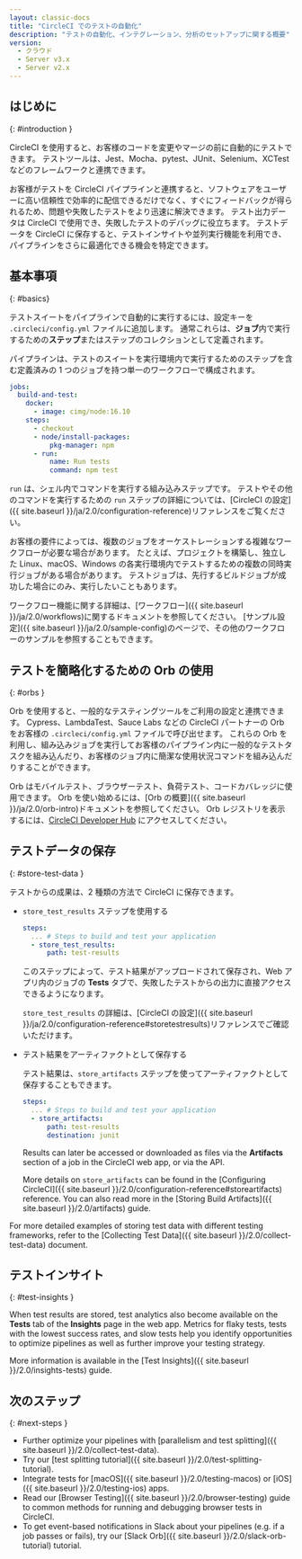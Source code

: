```yaml
---
layout: classic-docs
title: "CircleCI でのテストの自動化"
description: "テストの自動化、インテグレーション、分析のセットアップに関する概要"
version:
  - クラウド
  - Server v3.x
  - Server v2.x
---
```


## はじめに
{: #introduction }

CircleCI を使用すると、お客様のコードを変更やマージの前に自動的にテストできます。 テストツールは、Jest、Mocha、pytest、JUnit、Selenium、XCTest などのフレームワークと連携できます。

お客様がテストを CircleCI パイプラインと連携すると、ソフトウェアをユーザーに高い信頼性で効率的に配信できるだけでなく、すぐにフィードバックが得られるため、問題や失敗したテストをより迅速に解決できます。 テスト出力データは CircleCI で使用でき、失敗したテストのデバッグに役立ちます。 テストデータを CircleCI に保存すると、テストインサイトや並列実行機能を利用でき、パイプラインをさらに最適化できる機会を特定できます。

## 基本事項
{: #basics}

テストスイートをパイプラインで自動的に実行するには、設定キーを `.circleci/config.yml` ファイルに追加します。 通常これらは、**ジョブ**内で実行するための**ステップ**またはステップのコレクションとして定義されます。

パイプラインは、テストのスイートを実行環境内で実行するためのステップを含む定義済みの 1 つのジョブを持つ単一のワークフローで構成されます。

```yaml
jobs:
  build-and-test:
    docker:
      - image: cimg/node:16.10
    steps:
      - checkout
      - node/install-packages:
          pkg-manager: npm
      - run:
          name: Run tests
          command: npm test
```

`run` は、シェル内でコマンドを実行する組み込みステップです。 テストやその他のコマンドを実行するための `run` ステップの詳細については、[CircleCI の設定]({{ site.baseurl }}/ja/2.0/configuration-reference)リファレンスをご覧ください。

お客様の要件によっては、複数のジョブをオーケストレーションする複雑なワークフローが必要な場合があります。 たとえば、プロジェクトを構築し、独立した Linux、macOS、Windows の各実行環境内でテストするための複数の同時実行ジョブがある場合があります。 テストジョブは、先行するビルドジョブが成功した場合にのみ、実行したいこともあります。

ワークフロー機能に関する詳細は、[ワークフロー]({{ site.baseurl }}/ja/2.0/workflows)に関するドキュメントを参照してください。 [サンプル設定]({{ site.baseurl }}/ja/2.0/sample-config)のページで、その他のワークフローのサンプルを参照することもできます。

## テストを簡略化するための Orb の使用
{: #orbs }

Orb を使用すると、一般的なテスティングツールをご利用の設定と連携できます。 Cypress、LambdaTest、Sauce Labs などの CircleCI パートナーの Orb をお客様の `.circleci/config.yml` ファイルで呼び出せます。 これらの Orb を利用し、組み込みジョブを実行してお客様のパイプライン内に一般的なテストタスクを組み込んだり、お客様のジョブ内に簡潔な使用状況コマンドを組み込んだりすることができます。

Orb はモバイルテスト、ブラウザーテスト、負荷テスト、コードカバレッジに使用できます。 Orb を使い始めるには、[Orb の概要]({{ site.baseurl }}/ja/2.0/orb-intro)ドキュメントを参照してください。 Orb レジストリを表示するには、[CircleCI Developer Hub](https://circleci.com/developer/orbs?query=&category=Testing) にアクセスしてください。

## テストデータの保存
{: #store-test-data }

テストからの成果は、2 種類の方法で CircleCI に保存できます。

  * `store_test_results` ステップを使用する

    ```yaml
    steps:
      ... # Steps to build and test your application
      - store_test_results:
          path: test-results
    ```

    このステップによって、テスト結果がアップロードされて保存され、Web アプリ内のジョブの **Tests** タブで、失敗したテストからの出力に直接アクセスできるようになります。

    `store_test_results` の詳細は、[CircleCI の設定]({{ site.baseurl }}/ja/2.0/configuration-reference#storetestresults)リファレンスでご確認いただけます。

  * テスト結果をアーティファクトとして保存する

    テスト結果は、`store_artifacts` ステップを使ってアーティファクトとして保存することもできます。

    ```yaml
    steps:
      ... # Steps to build and test your application
      - store_artifacts:
          path: test-results
          destination: junit
    ```

    Results can later be accessed or downloaded as files via the **Artifacts** section of a job in the CircleCI web app, or via the API.

    More details on `store_artifacts` can be found in the [Configuring CircleCI]({{ site.baseurl }}/2.0/configuration-reference#storeartifacts) reference. You can also read more in the [Storing Build Artifacts]({{ site.baseurl }}/2.0/artifacts) guide.

For more detailed examples of storing test data with different testing frameworks, refer to the [Collecting Test Data]({{ site.baseurl }}/2.0/collect-test-data) document.

## テストインサイト
{: #test-insights }

When test results are stored, test analytics also become available on the **Tests** tab of the **Insights** page in the web app. Metrics for flaky tests, tests with the lowest success rates, and slow tests help you identify opportunities to optimize pipelines as well as further improve your testing strategy.

More information is available in the [Test Insights]({{ site.baseurl }}/2.0/insights-tests) guide.

## 次のステップ
{: #next-steps }

* Further optimize your pipelines with [parallelism and test splitting]({{ site.baseurl }}/2.0/collect-test-data).
* Try our [test splitting tutorial]({{ site.baseurl }}/2.0/test-splitting-tutorial).
* Integrate tests for [macOS]({{ site.baseurl }}/2.0/testing-macos) or [iOS]({{ site.baseurl }}/2.0/testing-ios) apps.
* Read our [Browser Testing]({{ site.baseurl }}/2.0/browser-testing) guide to common methods for running and debugging browser tests in CircleCI.
* To get event-based notifications in Slack about your pipelines (e.g. if a job passes or fails), try our [Slack Orb]({{ site.baseurl }}/2.0/slack-orb-tutorial) tutorial.

